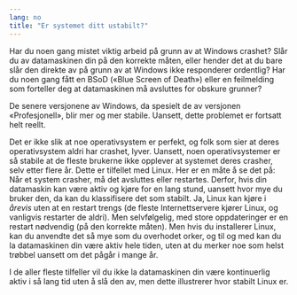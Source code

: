 ```yaml
---
lang: no
title: "Er systemet ditt ustabilt?"
---
```


Har du noen gang mistet viktig arbeid på grunn av at Windows crashet? Slår du av datamaskinen din på den korrekte måten, eller hender det at du bare slår den direkte av på grunn av at Windows ikke responderer ordentlig? Har du noen gang fått en BSoD («Blue Screen of Death») eller en feilmelding som forteller deg at datamaskinen må avsluttes for obskure grunner? 

De senere versjonene av Windows, da spesielt de av versjonen «Profesjonell», blir mer og mer stabile. Uansett, dette problemet er fortsatt helt reellt.

Det er ikke slik at noe operativsystem er perfekt, og folk som sier at deres operativsystem aldri har crashet, lyver. Uansett, noen operativsystemer er så stabile at de fleste brukerne ikke opplever at systemet deres crasher, selv etter flere år. Dette er tilfellet med Linux. Her er en måte å se det på: Når et system crasher, må det avsluttes eller restartes. Derfor, hvis din datamaskin kan være aktiv og kjøre for en lang stund, uansett hvor mye du bruker den, da kan du klassifisere det som stabilt. Ja, Linux kan kjøre i <i>årevis</i> uten at en restart trengs (de fleste Internettservere kjører Linux, og vanligvis restarter de aldri). Men selvfølgelig, med store oppdateringer er en restart nødvendig (på den korrekte måten). Men hvis du installerer Linux, kan du anvendte det så mye som du overhodet orker, og til og med kan du la datamaskinen din være aktiv hele tiden, uten at du merker noe som helst trøbbel uansett om det pågår i mange år. 

I de aller fleste tilfeller vil du ikke la datamaskinen din være kontinuerlig aktiv i så lang tid uten å slå den av, men dette illustrerer hvor stabilt Linux er.




